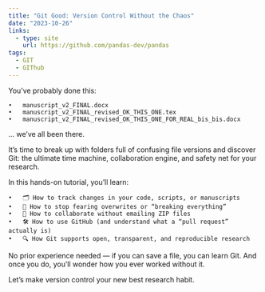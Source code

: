 ```yaml
---
title: "Git Good: Version Control Without the Chaos"
date: "2023-10-26"
links:
  - type: site
    url: https://github.com/pandas-dev/pandas
tags:
  - GIT
  - GIThub
---
```


You’ve probably done this:

	•	manuscript_v2_FINAL.docx
	•	manuscript_v2_FINAL_revised_OK_THIS_ONE.tex
	•	manuscript_v2_FINAL_revised_OK_THIS_ONE_FOR_REAL_bis_bis.docx

… we’ve all been there.

It’s time to break up with folders full of confusing file versions and discover Git: the ultimate time machine, collaboration engine, and safety net for your research.

In this hands-on tutorial, you’ll learn:

	•	🗂️ How to track changes in your code, scripts, or manuscripts
	•	🧠 How to stop fearing overwrites or “breaking everything”
	•	🤝 How to collaborate without emailing ZIP files
	•	🛠️ How to use GitHub (and understand what a “pull request” actually is)
	•	🔍 How Git supports open, transparent, and reproducible research

No prior experience needed — if you can save a file, you can learn Git.
And once you do, you’ll wonder how you ever worked without it.

Let’s make version control your new best research habit.


<!--more-->
